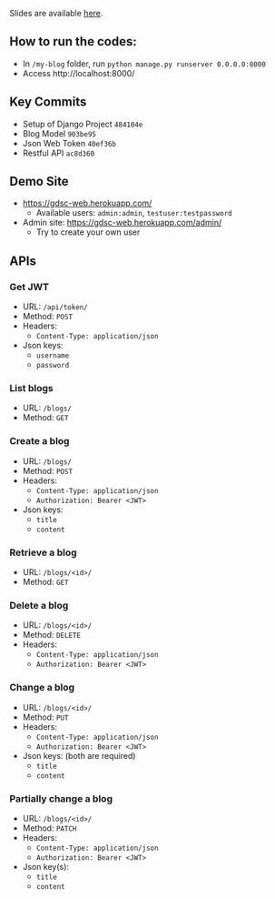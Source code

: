 Slides are available [here](slides.pdf).

## How to run the codes:

- In `/my-blog` folder, run `python manage.py runserver 0.0.0.0:8000`
- Access http://localhost:8000/

## Key Commits

- Setup of Django Project `484104e`
- Blog Model `903be95`
- Json Web Token `40ef36b`
- Restful API `ac8d360`


## Demo Site

- https://gdsc-web.herokuapp.com/
  - Available users: `admin:admin`, `testuser:testpassword`
- Admin site: https://gdsc-web.herokuapp.com/admin/
  - Try to create your own user


## APIs

### Get JWT

- URL: `/api/token/`
- Method: `POST`
- Headers:
  - `Content-Type: application/json`
- Json keys:
  - `username`
  - `password`


### List blogs

- URL: `/blogs/`
- Method: `GET`


### Create a blog

- URL: `/blogs/`
- Method: `POST`
- Headers:
  - `Content-Type: application/json`
  - `Authorization: Bearer <JWT>`
- Json keys:
  - `title`
  - `content`


### Retrieve a blog

- URL: `/blogs/<id>/`
- Method: `GET`


### Delete a blog

- URL: `/blogs/<id>/`
- Method: `DELETE`
- Headers:
  - `Content-Type: application/json`
  - `Authorization: Bearer <JWT>`


### Change a blog

- URL: `/blogs/<id>/`
- Method: `PUT`
- Headers:
  - `Content-Type: application/json`
  - `Authorization: Bearer <JWT>`
- Json keys: (both are required)
  - `title`
  - `content`


### Partially change a blog

- URL: `/blogs/<id>/`
- Method: `PATCH`
- Headers:
  - `Content-Type: application/json`
  - `Authorization: Bearer <JWT>`
- Json key(s):
  - `title`
  - `content`

